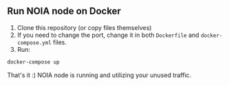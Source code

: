 ## Run NOIA node on Docker
1. Clone this repository (or copy files themselves)
2. If you need to change the port, change it in both `Dockerfile` and `docker-compose.yml` files.
3. Run:
```sh
docker-compose up
```

That's it :) NOIA node is running and utilizing your unused traffic.

